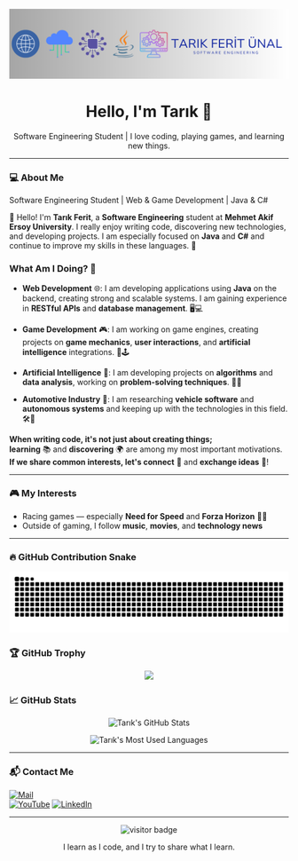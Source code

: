 ![-](https://github.com/TarikFeritUnal/assets/blob/main/TARIK%20FER%C4%B0T%20%C3%9CNAL%20%5BEN%5D.png?raw=true)


<h1 align="center">Hello, I'm Tarık 👋</h1>

<p align="center">
  Software Engineering Student | I love coding, playing games, and learning new things.
</p>

---

### 💻 About Me

Software Engineering Student | Web & Game Development | Java & C#

👋 Hello! I'm **Tarık Ferit**, a **Software Engineering** student at **Mehmet Akif Ersoy University**. I really enjoy writing code, discovering new technologies, and developing projects. I am especially focused on **Java** and **C#** and continue to improve my skills in these languages. 🚀

### What Am I Doing? 🤔
- **Web Development** 🌐: I am developing applications using **Java** on the backend, creating strong and scalable systems. I am gaining experience in **RESTful APIs** and **database management**. 🖥️💻

- **Game Development** 🎮: I am working on game engines, creating projects on **game mechanics**, **user interactions**, and **artificial intelligence** integrations. 👾🕹️

- **Artificial Intelligence** 🤖: I am developing projects on **algorithms** and **data analysis**, working on **problem-solving techniques**. 🧠💡

- **Automotive Industry** 🚗: I am researching **vehicle software** and **autonomous systems** and keeping up with the technologies in this field. 🛠️🔧

**When writing code, it's not just about creating things;**  
**learning** 📚 and **discovering** 🌍 are among my most important motivations.  
**If we share common interests, let's connect** 🔗 and **exchange ideas** 💬!

---

### 🎮 My Interests

- Racing games — especially **Need for Speed** and **Forza Horizon** 🚗💨
- Outside of gaming, I follow **music**, **movies**, and **technology news**

---

### 🔥 GitHub Contribution Snake

<!-- Snake animation requires GitHub Actions setup -->
<p align="center">
  <img src="https://github.com/TarikFeritUnal/TarikFeritUnal/blob/output/github-contribution-grid-snake.svg" />
</p>


### 🏆 GitHub Trophy

<p align="center">
  <img src="https://github-profile-trophy.vercel.app/?username=TarikFeritUnal&theme=gruvbox&margin-w=15" />
</p>


### 📈 GitHub Stats

<p align="center">
  <img src="https://github-readme-stats.vercel.app/api?username=TarikFeritUnal&show_icons=true&theme=radical" alt="Tarık's GitHub Stats" />
</p>

<p align="center">
  <img src="https://github-readme-stats.vercel.app/api/top-langs/?username=TarikFeritUnal&layout=compact&theme=radical" alt="Tarık's Most Used Languages" />
</p>

---

### 📬 Contact Me

[![Mail](https://img.shields.io/badge/Gmail-D14836?logo=gmail&logoColor=white)](mailto:tarikferitunal@gmail.com)  
[![YouTube](https://img.shields.io/badge/YouTube-%23FF0000.svg?logo=YouTube&logoColor=white)](https://www.youtube.com/@varix6889) 
[![LinkedIn](https://img.shields.io/badge/LinkedIn-%230077B5.svg?logo=linkedin&logoColor=white)](https://linkedin.com/in/tarık-ferit-ünal-243s)

---

<p align="center">
  <img src="https://komarev.com/ghpvc/?username=TarikFeritUnal&label=Visitor&color=blue&style=flat-square" alt="visitor badge"/>
</p>

<p align="center">
  I learn as I code, and I try to share what I learn.
</p>



